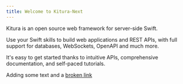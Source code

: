 ```yaml
---
title: Welcome to Kitura-Next
---
```


Kitura is an open source web framework for server-side Swift.

Use your Swift skills to build web applications and REST APIs, with full support for databases, WebSockets, OpenAPI and much more.

It's easy to get started thanks to intuitive APIs, comprehensive documentation, and self-paced tutorials.

Adding some text and a [broken link](https://thiswillnotwork.broke)
